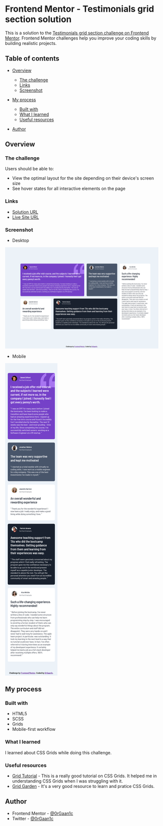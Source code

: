 # Frontend Mentor - Testimonials grid section solution

This is a solution to the [Testimonials grid section challenge on Frontend Mentor](https://www.frontendmentor.io/challenges/testimonials-grid-section-Nnw6J7Un7). Frontend Mentor challenges help you improve your coding skills by building realistic projects.

## Table of contents

- [Overview](#overview)
  - [The challenge](#the-challenge)
  - [Links](#links)
  - [Screenshot](#screenshot)
- [My process](#my-process)

  - [Built with](#built-with)
  - [What I learned](#what-i-learned)
  - [Useful resources](#useful-resources)

- [Author](#author)

## Overview

### The challenge

Users should be able to:

- View the optimal layout for the site depending on their device's screen size
- See hover states for all interactive elements on the page

### Links

- [Solution URL]()
- [Live Site URL]()

### Screenshot

- Desktop

![Desktop Screnshot](./desktop.png)

- Mobile

![mobile screenshot](./mobile.png)

## My process

### Built with

- HTML5
- SCSS
- Grids
- Mobile-first workflow

### What I learned

I learned about CSS Grids while doing this challenge.

### Useful resources

- [Grid Tutorial](https://www.youtube.com/watch?v=68O6eOGAGqA&t=662s) - This is a really good tutorial on CSS Grids. It helped me in understanding CSS Grids when I was struggling with it.
- [Grid Garden](https://cssgridgarden.com/) - It's a very good resource to learn and pratice CSS Grids.

## Author

- Frontend Mentor - [@0rGaan1c](https://www.frontendmentor.io/profile/organic-042)
- Twitter - [@0rGaan1c](https://www.twitter.com/0rGaan1c)
